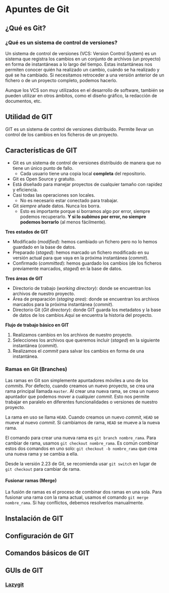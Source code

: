 # Apuntes de Git

## ¿Qué es Git?

### ¿Qué es un sistema de control de versiones?

Un sistema de control de versiones (VCS: Version Control System) es un sistema que registra los cambios en un conjunto de archivos (un proyecto) en forma de instantáneas a lo largo del tiempo. Estas instantáneas nos permiten conocer quién ha realizado un cambio, cuándo se ha realizado y qué se ha cambiado. Si necesitamos retroceder a una versión anterior de un fichero o de un proyecto completo, podemos hacerlo.

Aunque los VCS son muy utilizados en el desarrollo de software, también se pueden utilizar en otros ámbitos, como el diseño gráfico, la redacción de documentos, etc.

## Utilidad de GIT

GIT es un sistema de control de versiones distribuido. Permite llevar un control de los cambios en los ficheros de un proyecto.

## Características de GIT


* Git es un sistema de control de versiones distribuido de manera que no tiene un único punto de fallo.
  * Cada usuario tiene una copia local **completa** del repositorio.
* Git es Open Source y gratuito.
* Está diseñado para manejar proyectos de cualquier tamaño con rapidez y eficiencia.
* Casi todas las operaciones son locales.
  * No es necesario estar conectado para trabajar.
* Git *siempre* añade datos. Nunca los borra.
  * Esto es importante porque si borramos algo por error, siempre podemos recuperarlo. **Y si lo *subimos* por error, no siempre podemos borrarlo** (al menos fácilmente).


**Tres estados de GIT**

* Modificado (*modified*): hemos cambiado un fichero pero no lo hemos guardado en la base de datos.
* Preparado (*staged*): hemos marcado un fichero modificado en su versión actual para que vaya en la próxima instantánea (*commit*).
* Confirmado (*committed*): hemos guardado los cambios (de los ficheros previamente marcados, *staged*) en la base de datos.

**Tres áreas de GIT**

* Directorio de trabajo (*working directory*): donde se encuentran los archivos de nuestro proyecto.
* Área de preparación (*staging area*): donde se encuentran los archivos marcados para la próxima instantánea (*commit*).
* Directorio Git (*Git directory*): donde GIT guarda los metadatos y la base de datos de los cambios.Aquí se encuentra la historia del proyecto.

**Flujo de trabajo básico en GIT**

1. Realizamos cambios en los archivos de nuestro proyecto.
2. Selecciones los archivos que queremos incluir (*staged*) en la siguiente instantánea (*commit*).
3. Realizamos el *commit* para salvar los cambios en forma de una instantánea.

### Ramas en Git (Branches)

Las ramas en Git son simplemente apuntadores móviles a uno de los *commits*. Por defecto, cuando creamos un nuevo proyecto, se crea una rama principal llamada `master`. Al crear una nueva rama, se crea un nuevo apuntador que podemos mover a cualquier *commit*. Esto nos permite trabajar en paralelo en diferentes funcionalidades o versiones de nuestro proyecto.

La rama en uso se llama `HEAD`. Cuando creamos un nuevo *commit*, `HEAD` se mueve al nuevo *commit*. Si cambiamos de rama, `HEAD` se mueve a la nueva rama.

El comando para crear una nueva rama es `git branch nombre_rama`. Para cambiar de rama, usamos `git checkout nombre_rama`. Es común combinar estos dos comandos en uno solo: `git checkout -b nombre_rama` que crea una nueva rama y se cambia a ella.

Desde la versión 2.23 de Git, se recomienda usar `git switch` en lugar de `git checkout` para cambiar de rama.

#### Fusionar ramas (Merge)

La fusión de ramas es el proceso de combinar dos ramas en una sola. Para fusionar una rama con la rama actual, usamos el comando `git merge nombre_rama`. Si hay conflictos, debemos resolverlos manualmente.

## Instalación de GIT

## Configuración de GIT

## Comandos básicos de GIT

## GUIs de GIT

### [Lazygit](https://github.com/jesseduffield/lazygit)



